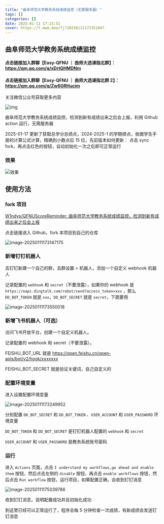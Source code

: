 ```yaml
---
title: "曲阜师范大学教务系统成绩监控（无需服务器）"
tags: []
categories: []
date: 2025-01-11 17:23:51
cover: https://t.mwm.moe/fj?20250111172351047
---
```


## 曲阜师范大学教务系统成绩监控

#### 点击链接加入群聊【Easy-QFNU ｜ 曲师大选课指北群】：https://qm.qq.com/q/xDrtQHMDNm

#### 点击链接加入群聊【Easy-QFNU ｜ 曲师大选课指北群 2】：https://qm.qq.com/q/Zw6GRHucim

关注微信公众号获取更多内容

![img](https://picx.zhimg.com/80/v2-a42b58d3c6fa27d3ebe03b7090a7cf63.jpeg)


曲阜师范大学教务系统成绩监控，检测到新有成绩出来之后会上报，利用 Github action 运行，无需服务器

2025-01-17 更新了获取总学分总绩点，2024-2025-1 的学期绩点，依据学生手册的计算公式计算，精确到小数点后 15 位，先前版本如何更新： 点击 sync fork，再点击红色的按钮，自动初始化一次之后即可正常运行

### 效果

![效果](https://pica.zhimg.com/80/v2-ab040cb6e2c97cd56de73d09777c4f07.png)

## 使用方法

### fork 项目

[W1ndys/QFNUScoreReminder: 曲阜师范大学教务系统成绩监控，检测到新有成绩出来之后会上报](https://github.com/W1ndys/QFNUScoreReminder)

点击链接进入 Github，fork 本项目到自己的仓库

![image-20250111173147175](https://pica.zhimg.com/80/v2-01a15518704c6c8af91cf05cd843c795.png)

### 新增钉钉机器人

去钉钉新建一个自己的群，去群设置 > 机器人，添加一个自定义 webhook 机器人

记录配置的 `webhook` 和 `secret`（不要泄露），如果你的 webhook 是 `https://oapi.dingtalk.com/robot/send?access_token=xxx` ，那么 `DD_BOT_TOKEN` 就是 `xxx`，`DD_BOT_SECRET` 就是 `secret`，下面要用

![image-20250111173550018](https://pica.zhimg.com/80/v2-99e91c06e71ac28cbed199f9e4321896.png)

### 新增飞书机器人（可选）

访问飞书开放平台，创建一个自定义机器人。

记录配置的 webhook 和 secret（不要泄露）。

FEISHU_BOT_URL 就是 https://open.feishu.cn/open-apis/bot/v2/hook/xxxxxxx

FEISHU_BOT_SECRET 就是验证关键词，自己自定义的

### 配置环境变量

进入设置配置环境变量

![image-20250111173249952](https://pica.zhimg.com/80/v2-e24e61d04f7bfdde25ce104f2a016c5d.png)

分别配置 `DD_BOT_SECRET` 和 `DD_BOT_TOKEN` 、`USER_ACCOUNT` 和 `USER_PASSWORD` 环境变量

`DD_BOT_TOKEN` 和 `DD_BOT_SECRET` 是钉钉机器人配置的 `webhook` 和 `secret`

`USER_ACCOUNT` 和 `USER_PASSWORD` 是教务系统账号密码

### 运行

进入 `Actions` 页面，点击 `I understand my workflows,go ahead and enable them` 按钮，然后点击左侧的 `disable` 按钮，再点击 `enable workflows` 按钮，然后点击 `Run workflow` 按钮，运行项目，如果配置正确，会收到钉钉消息

![image-20250111175039786](https://pica.zhimg.com/80/v2-7c49b45057d28dec0b33b9b7b37bc108.png)

收到钉钉消息，说明配置成功并且初始化成功

到这里已经可以正常运行了，程序会每 5 分钟检查一次成绩，有新成绩会发送钉钉消息
